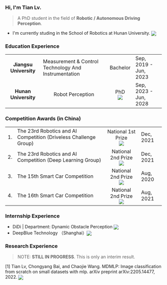 ### Hi, I'm **Tian Lv**.
> A PhD student in the field of **Robotic / Autonomous Driving Perception**.

- I'm currently studing in the School of Robotics at Hunan University. 
<sub><a href="http://hnuvpai.github.io/" target="_blank"><img src="https://img.shields.io/badge/Lab%20Page-Shutao%20Team-red?style=plastic"></a></sub>

 
### Education Experience

<table>
 <tr><td align="center"><b>Jiangsu University</b></td><td>Measurement & Control Technology And Instrumentation</td><td align="center">Bachelor</td><td>Sep, 2019 - Jun, 2023</td></tr>
 <tr><td align="center"><b>Hunan University</b></td><td align="center">Robot Perception</td><td align="center">PhD</br><sub><a href="Certificates/PhD%20Admission%20Letter.pdf" target="_blank"><img src="https://img.shields.io/badge/Certificate-PhD-red?style=plastic"></a></sub></td><td>Sep, 2023 - Jun, 2028 </td></tr>
</table>
 
 ### Competition Awards (in China)
 
<table>
 <tr>
  <td>1. </td>
  <td>The 23rd Robotics and AI Competition (Driveless Challenge Group)</td>
  <td align="center">National 1st Prize</br> <sub><a href="Certificates/The%2023rd%20Robotics%20and%20AI%20Compeitition%20(Driveless%20Challenge%20Group).pdf" target="_blank"><img src="https://img.shields.io/badge/Certificate-Comp1-red?style=plastic"></a></sub></td>
  <td>Dec, 2021</td>
 </tr>
  <tr>
  <td>2. </td>
  <td>The 23rd Robotics and AI Competition (Deep Learning Group)</td>
  <td align="center">National 2nd Prize</br> <sub><a href="Certificates/The%2023rd%20Robotics%20and%20AI%20Competition%20(Deep%20learning%20intelligent%20vehicle%20group).pdf" target="_blank"><img src="https://img.shields.io/badge/Certificate-Comp2-red?style=plastic"></a></sub></td>
  <td>Dec, 2021</td>
 </tr>
 <tr>
  <td>3. </td>
  <td>The 15th Smart Car Competition</td>
  <td align="center">National 2nd Prize</br> <sub><a href="Certificates/The%2015th%20Smart%20Car%20Competition.pdf" target="_blank"><img src="https://img.shields.io/badge/Certificate-Comp3-red?style=plastic"></a></sub></td>
  <td>Aug, 2020</td>
 </tr>
 <tr>
  <td>4. </td>
  <td>The 16th Smart Car Competition</td>
  <td align="center">National 2nd Prize</br> <sub><a href="Certificates/The%2016th%20Smart%20Car%20Competition.pdf" target="_blank"><img src="https://img.shields.io/badge/Certificate-Comp4-red?style=plastic"></a></sub></td>
  <td>Aug, 2021</td>
 </tr>
</table>
 
 ### Internship Experience
 - DiDi | Department: Dynamic Obstacle Perception <sub><a href="https://github.com/Amoza-Theodore/Amoza-Theodore/blob/main/Certificates/DiDi%20Internship.pdf" target="_blank"><img src="https://img.shields.io/badge/Certificate-DiDi%20Internship-red?style=plastic"></a></sub>
- DeepBlue Technology （Shanghai）<sub><a href="https://github.com/Amoza-Theodore/Amoza-Theodore/blob/main/Certificates/DeepBlue%20Internship.pdf" target="_blank"><img src="https://img.shields.io/badge/Certificate-DeepBlue%20Internship-red?style=plastic"></a></sub>

### Research Experience
> NOTE: **STILL IN PROGRESS**. This is only an interim result. </br>

[1] Tian Lv, Chongyang Bai, and Chaojie Wang. MDMLP: Image classification from scratch on small datasets with 
mlp. arXiv preprint arXiv:2205.14477, 2022. <sub><a href="https://github.com/Amoza-Theodore/Amoza-Theodore/blob/main/Certificates/Recommendation%20Letter.pdf" target="_blank"><img src="https://img.shields.io/badge/Certificate-Recommendation%20Letter-red?style=plastic"></a></sub>

<!--
**Amoza-Theodore/Amoza-Theodore** is a ✨ _special_ ✨ repository because its `README.md` (this file) appears on your GitHub profile.

Here are some ideas to get you started:

- 🔭 I’m currently working on ...
- 🌱 I’m currently learning ...
- 👯 I’m looking to collaborate on ...
- 🤔 I’m looking for help with ...
- 💬 Ask me about ...
- 📫 How to reach me: ...
- 😄 Pronouns: ...
- ⚡ Fun fact: ...
-->
